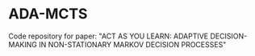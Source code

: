 # ADA-MCTS
Code repository for paper: "ACT AS YOU LEARN: ADAPTIVE DECISION-MAKING IN NON-STATIONARY MARKOV DECISION PROCESSES"
